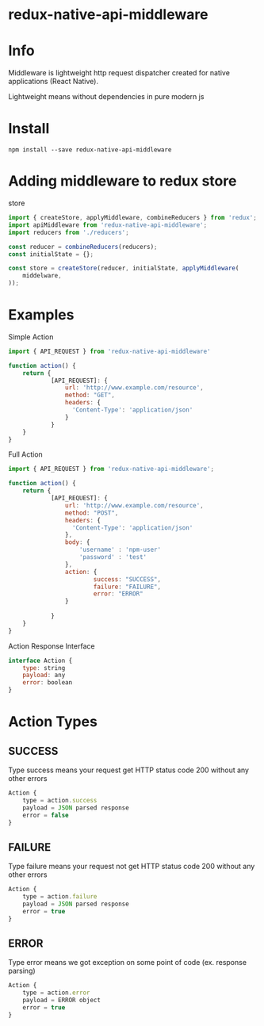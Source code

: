 redux-native-api-middleware
====================
# Info
Middleware is lightweight http request dispatcher created for native applications (React Native).

Lightweight means without dependencies in pure modern js

# Install

```
npm install --save redux-native-api-middleware
```

# Adding middleware to redux store

store
```js
import { createStore, applyMiddleware, combineReducers } from 'redux';
import apiMiddleware from 'redux-native-api-middleware';
import reducers from './reducers';

const reducer = combineReducers(reducers);
const initialState = {};

const store = createStore(reducer, initialState, applyMiddleware(
    middelware,
));
```

# Examples

Simple Action
```js
import { API_REQUEST } from 'redux-native-api-middleware'

function action() {
    return {
            [API_REQUEST]: {
                url: 'http://www.example.com/resource',
                method: "GET",
                headers: {
                  'Content-Type': 'application/json'
                }
            }
    }
}
```

Full Action
```js
import { API_REQUEST } from 'redux-native-api-middleware';

function action() {
    return {
            [API_REQUEST]: {
                url: 'http://www.example.com/resource',
                method: "POST",
                headers: {
                  'Content-Type': 'application/json'
                },
                body: {
                    'username' : 'npm-user'
                    'password' : 'test'
                },
                action: {
                        success: "SUCCESS",
                        failure: "FAILURE",
                        error: "ERROR"
                }
                
            }
    }
}
```


Action Response Interface
```js
interface Action {
    type: string
    payload: any
    error: boolean
}
```

# Action Types

## SUCCESS

Type success means your request get HTTP status code 200 without any other errors

```js
Action {
    type = action.success
    payload = JSON parsed response
    error = false
}
```

## FAILURE

Type failure means your request not get HTTP status code 200 without any other errors

```js
Action {
    type = action.failure
    payload = JSON parsed response
    error = true
}
```

## ERROR

Type error means we got exception on some point of code (ex. response parsing)

```js
Action {
    type = action.error
    payload = ERROR object
    error = true
}
```

